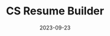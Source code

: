 ---
title: "CS Resume Builder"
description: "We give you personalized resume reviews to help you pass the resume screening process."
date: 2023-09-23
redirect: "https://www.csresumebuilder.com/"
img: "assets/img/csresumebuilder.svg"
---